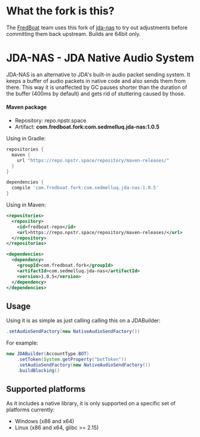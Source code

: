 # What the fork is this?

The [FredBoat](https://github.com/Frederikam/FredBoat) team uses this fork of [jda-nas](https://github.com/sedmelluq/jda-nas) to try out adjustments before committing them back upstream. Builds are 64bit only.


# JDA-NAS - JDA Native Audio System

JDA-NAS is an alternative to JDA's built-in audio packet sending system. It keeps a buffer of audio packets in native code and also sends them from there. This way it is unaffected by GC pauses shorter than the duration of the buffer (400ms by default) and gets rid of stuttering caused by those.

#### Maven package

* Repository: repo.npstr.space
* Artifact: **com.fredboat.fork:com.sedmelluq.jda-nas:1.0.5**

Using in Gradle:
```groovy
repositories {
  maven {
    url "https://repo.npstr.space/repository/maven-releases/"
  }
}

dependencies {
  compile 'com.fredboat.fork:com.sedmelluq.jda-nas:1.0.5'
}
```

Using in Maven:
```xml
<repositories>
  <repository>
    <id>fredboat-repo</id>
    <url>https://repo.npstr.space/repository/maven-releases/</url>
  </repository>
</repositories>

<dependencies>
  <dependency>
    <groupId>com.fredboat.fork</groupId>
    <artifactId>com.sedmelluq.jda-nas</artifactId>
    <version>1.0.5</version>
  </dependency>
</dependencies>
```


## Usage

Using it is as simple as just calling calling this on a JDABuilder:
```java
.setAudioSendFactory(new NativeAudioSendFactory())
```

For example:
```java
new JDABuilder(AccountType.BOT)
    .setToken(System.getProperty("botToken"))
    .setAudioSendFactory(new NativeAudioSendFactory())
    .buildBlocking()
```

## Supported platforms

As it includes a native library, it is only supported on a specific set of platforms currently:

* Windows (x86 and x64)
* Linux (x86 and x64, glibc >= 2.15)
